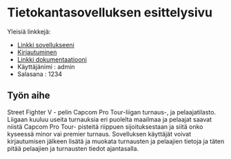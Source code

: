 # Tietokantasovelluksen esittelysivu

Yleisiä linkkejä:

* [Linkki sovellukseeni](http://jappappi.users.cs.helsinki.fi/protour/)
* [Kirjautuminen](http://jappappi.users.cs.helsinki.fi/protour/login)
* [Linkki dokumentaatiooni](https://github.com/pjukarainen/Tsoha-Bootstrap/blob/master/doc/dokumentaatio.pdf)
* Käyttäjänimi : admin 
* Salasana : 1234

## Työn aihe

Street Fighter V - pelin Capcom Pro Tour-liigan turnaus-, ja pelaajatilasto. Liigaan kuuluu useita turnauksia eri puolelta maailmaa ja pelaajat saavat niistä Capcom Pro Tour- pisteitä riippuen sijoituksestaan ja siitä onko kyseessä minor vai premier turnaus. Sovelluksen käyttäjät voivat kirjautumisen jälkeen lisätä ja muokata turnausten ja pelaajien tietoja ja täten pitää pelaajien ja turnausten tiedot ajantasalla.


